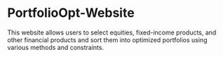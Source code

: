 # PortfolioOpt-Website
This website allows users to select equities, fixed-income products, and other financial products and sort them into optimized portfolios using various methods and constraints.
